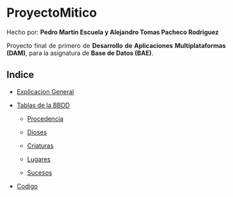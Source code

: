 # ProyectoMitico

Hecho por: __Pedro Martin Escuela y Alejandro Tomas Pacheco Rodriguez__

<div style="text-align: justify">

Proyecto final de primero de __Desarrollo de Aplicaciones Multiplataformas (DAM)__, para la asignatura de __Base de Datos (BAE)__.

## Indice

- [Explicacion General](explanation)

- [Tablas de la BBDD](tablas)

    - [Procedencia](tablas/dioses/img/procedencia-tabla.png)

    - [Dioses](tablas/dioses/img/dioses-tabla.png)

    - [Criaturas]()

    - [Lugares]()

    - [Sucesos]()

- [Codigo]()

</div>
